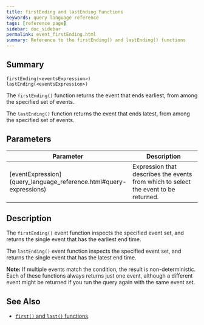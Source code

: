 ```yaml
---
title: firstEnding and lastEnding Functions
keywords: query language reference
tags: [reference page]
sidebar: doc_sidebar
permalink: event_firstEnding.html
summary: Reference to the firstEnding() and lastEnding() functions
---
```

## Summary
```
firstEnding(<eventsExpression>)
lastEnding(<eventsExpression>)
```
The `firstEnding()` function returns the event that ends earliest, from among the specified set of events.

The `lastEnding()` function returns  the event that ends latest, from among the specified set of events.


## Parameters
<table>
<tbody>
<thead>
<tr><th width="20%">Parameter</th><th width="80%">Description</th></tr>
</thead>
<tr>
<td markdown="span"> [eventExpression](query_language_reference.html#query-expressions)</td>
<td>Expression that describes the events from which to select the event to be returned.</td>
</tr>
</tbody>
</table>

## Description

The `firstEnding()` event function inspects the specified event set, and returns the single event that has the earliest end time.

The `lastEnding()` event function inspects the specified event set, and returns the single event that has the latest end time.

**Note:** If multiple events match the condition, the result is non-deterministic. Each of these functions always returns just one event, although a different event might be returned if you run the query again with the same event set.


## See Also

* [`first()` and `last()` functions](event_first.html)
